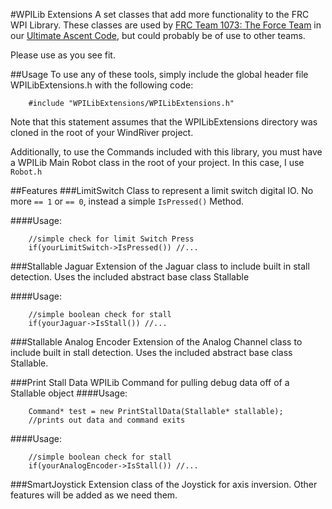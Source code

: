 #WPILib Extensions
A set classes that add more functionality to the FRC WPI Library. These classes are used by [FRC Team 1073: The Force Team](http://theforceteam.com) in our [Ultimate Ascent Code](https://github.com/FRCTeam1073-TheForceTeam/robot13), but could probably be of use to other teams.

Please use as you see fit.

##Usage
To use any of these tools, simply include the global header file WPILibExtensions.h with the following code:

```	
	#include "WPILibExtensions/WPILibExtensions.h"
```

Note that this statement assumes that the WPILibExtensions directory was cloned in the root of your WindRiver project.

Additionally, to use the Commands included with this library, you must have a WPILib Main Robot class in the root of your project. In this case, I use ``Robot.h``

##Features
###LimitSwitch
Class to represent a limit switch digital IO. No more `== 1` or `== 0`, instead a simple `IsPressed()` Method.

####Usage:
```
	//simple check for limit Switch Press
	if(yourLimitSwitch->IsPressed()) //...
```
###Stallable Jaguar
Extension of the Jaguar class to include built in stall detection. Uses the included abstract base class Stallable

####Usage:
```
	//simple boolean check for stall
	if(yourJaguar->IsStall()) //...
```
###Stallable Analog Encoder
Extension of the Analog Channel class to include built in stall detection. Uses the included abstract base class Stallable.

###Print Stall Data
WPILib Command for pulling debug data off of a Stallable object
####Usage:
```
	Command* test = new PrintStallData(Stallable* stallable);
	//prints out data and command exits 
```

####Usage:
```
	//simple boolean check for stall
	if(yourAnalogEncoder->IsStall()) //...
```
###SmartJoystick
Extension class of the Joystick for axis inversion. Other features will be added as we need them.